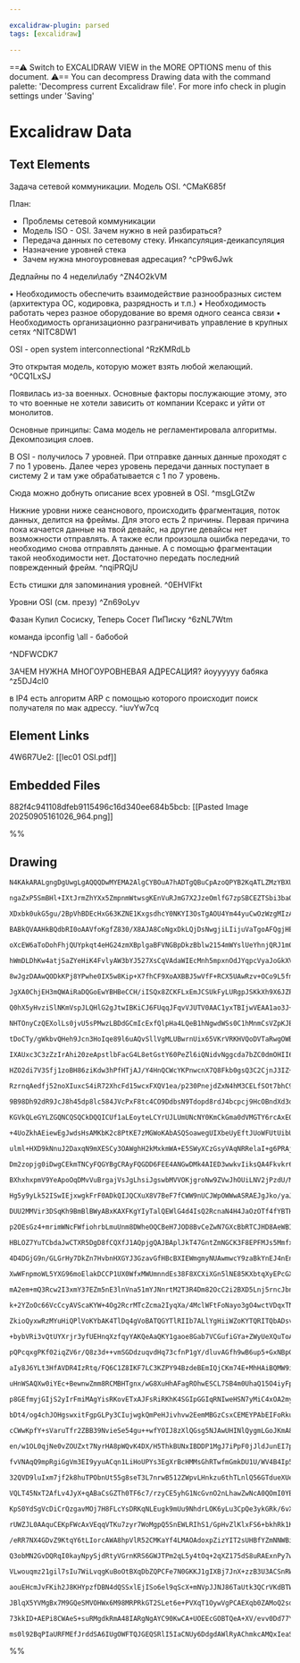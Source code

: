 ```yaml
---

excalidraw-plugin: parsed
tags: [excalidraw]

---
```

==⚠  Switch to EXCALIDRAW VIEW in the MORE OPTIONS menu of this document. ⚠== You can decompress Drawing data with the command palette: 'Decompress current Excalidraw file'. For more info check in plugin settings under 'Saving'


# Excalidraw Data

## Text Elements
Задача сетевой коммуникации. Модель OSI. ^CMaK685f

План:
- Проблемы сетевой коммуникации
- Модель ISO - OSI. Зачем нужно в ней разбираться?
- Передача данных по сетевому стеку. Инкапсуляция-деикапсуляция
- Назначение уровней стека
- Зачем нужна многоуровневая адресация? ^cP9w6Jwk

Дедлайны по 4 недели\лабу
 ^ZN4O2kVM

• Необходимость обеспечить взаимодействие
разнообразных систем (архитектура ОС,
кодировка, разрядность и т.п.)
• Необходимость работать через разное
оборудование во время одного сеанса связи
• Необходимость организационно разграничивать
управление в крупных сетях ^NITC8DW1

OSI - open system interconnectional ^RzKMRdLb

Это открытая модель, которую может взять любой желающий. ^0CQ1LxSJ

Появилась из-за военных. Основные факторы послужающие
этому, это то что военные не хотели зависить от компании
Ксеракс и уйти от монолитов. 

Основные принципы:
Сама модель не регламентировала алгоритмы. Декомпозиция
слоев. 

В OSI - получилось 7 уровней. При отправке данных данные проходят
с 7 по 1 уровень. Далее через уровень передачи данных поступает в 
систему 2 и там уже обрабатывается с 1 по 7 уровень.

Сюда можно добнуть описание всех уровней в OSI. ^msgLGtZw

Нижние уровни ниже сеанснового, происходить фрагментация, поток данных,
делится на фреймы. Для этого есть 2 причины. Первая причина пока качается
данные на твой девайс, на другие девайсы нет возможности отправлять.
А также если произошла ошибка передачи, то необходимо снова отправлять данные.
А с помощью фрагментации такой необходимости нет. Достаточно передать последний
поврежденный фрейм. ^nqiPRQjU

Есть стишки для запоминания уровней.
 ^0EHVlFkt

Уровни OSI (см. презу)
 ^Zn69oLyv

Фазан Купил Сосиску, Теперь Сосет ПиПиску ^6zNL7Wtm

команда ipconfig \all - бабобой

 ^NDFWCDK7

ЗАЧЕМ НУЖНА МНОГОУРОВНЕВАЯ АДРЕСАЦИЯ? йоуууууу бабяка
 ^z5DJ4cl0

в IP4 есть алгоритм АRP с помощью которого происходит 
поиск получателя по мак адрессу.
 ^iuvYw7cq

## Element Links
4W6R7Ue2: [[lec01 OSI.pdf]]

## Embedded Files
882f4c941108dfeb9115496c16d340ee684b5bcb: [[Pasted Image 20250905161026_964.png]]

%%
## Drawing
```compressed-json
N4KAkARALgngDgUwgLgAQQQDwMYEMA2AlgCYBOuA7hADTgQBuCpAzoQPYB2KqATLZMzYBXUtiRoIACyhQ4zZAHoFAc0JRJQgEYA6bGwC2CgF7N6hbEcK4OCtptbErHALRY8RMpWdx8Q1TdIEfARcZgRmBShcZQUebQBGAFYEmjoghH0EDihmbgBtcDBQMBKIEm4IAGEAWVwAaQA2AA5EgDNUkshYRAqoLCgO0sxuZx5EgHZtABYAThmmgAYpgGZF

ngaZxP5SmBHl+IXtJrmZhYXx5ZmpnmWtwsgKEnVuRJmG7X2JzeOmlfG7zpSBCEZTSbi3baQazKYLcBaQiDMKCkNgAawQlTY+DYpAqAGJ4ghCYTBpBNLhsKjlCihBxiJjsbiJMjrMw4LhAtlSRBWoR8PgAMqwWESQQeblIlHogDqT0k3D490RyLRCCFMBF6DF5QRNNBHHCuTQ8QRbHZ2DUu2NZwR1OEcAAksQjag8gBdBGtciZJ3cDhCfkIwh0rAV

XDxbk0ukG5gu/2BpVhBDEcHxG63KZNE1KxgsdhcY0NKYI3OsTgAOU4Ym44yuCwOzWzgMIzAAIuk+im0K0CGEEZphHSAKLBTLZF3uhFCODEXCd7jxf7jc6JZbjFrrhFEDiov0B/BbtiU5PcHv4PtKvqYAYSQDoIIAGEEALCD3wDiIPfUIBBEEArCCAIRAv4AmEEAPhBAE4QVBAC4QQDAB4QSDAGEQQBeEEADhAwPvQAxEAQhDtFQQAcEEAx8v0Abh

BABkQVAAHkBQdbRI0oAAVfoKgfZ830/X8AJA8CoNgxDkLQjDsNwgjiLIijuVaTgoAFQgjHEXgmk9MSADFcH0PkrVQAFSivKAAEEiGUAt0GCVoBhLJgoHMAgdJBfToDNbk9GyXBgyYX00HjA8lRxEFgwIWjr3op9X3fb8/yA0CIOg+CkNQ9DMJwvCiNI8jKIRXAhCgNgACVwkk6TkSEBAtycgAJYFQRvVB4m0MZCgAX22YpSnKCRsAABRmCgGgAKQ

oXcEW6aToDohFhjQUYpkqt4eHG24zmXBplgaBFVNGBpDkzBblw2154mWYslUeYhnjQRJ1m0OYknGcZ4kzP51MgSRSrBY0eHhJVoU1V7AUlVUGRxfFiSJJB+wpKko3pLE/uZcgODZDksmMpVeX5dVNURLEdUTFUZTlBUEW+9EUYG7UU11YR9UNBdTXNS0FxtJU7WnJ0Jw9RHvQQFzUDcoMQxG9BcB4SNB2IGM433PGEBPa0pku35pabUpS3zcFEk+

hWmDLDhKw4atjSaZYeHiK4FvlyAW3bYJ527XsCqVAdaWIEcMnh5mpxnOdJYqpcVyaJoGkXVXIG3XdXLFpVsWPLtUDPC9AU0ipAHwQfD7zg5AAB0XFQePAAEQQDAEYQfCv0gwBpEGYkK2PCziop49PnD4+LiIdAUSNQWuhMwh8X0L1A4JgwA2EDgwDUH/buv1ArP70AdhBc4Q8ef0Ij9AHkQAB+GvM6/LOv0Y99nzguCi8AURBUEAfhBB+C1jYM/P

8wJgzDAAwQODkKPj8YPwhe0IX5w8Kip+X7fhCF9XoAXBBJ5wVfF+RCX5UAwRzv+OCo9L5fmQqvDuXce793fJBAegBmEEAtAwCsCAL3gXqgJ8G8PzRWXlRCgvlyoQETsnNOGds55wLsXUurEwocUitxdCq84oCVQI3ZurckqoBQZBbufcB5DxHmPSe09Z7z2XqveO69N6BVQDvPeh8T7sKAhfD8V8b6oHvo/Z+r936fy/N/cxf8AEZ2ARPUBncIFQ

JgXA0ChjEH3mQWAiRaDQGoEwYBHBeCCH/iISQx8ZCKFLxEmJCSUkFyLURgpJSKkXh9X6JZPSFRDII0BLmMy7gcnWXSnAOyYlHIGlIBzLmHlSBeQ4D5OiEh6EpxUTnfOhcS5n1CuxCKXFooIT4fxBKQiW6JQomIvxkj+6D2Hh41A48p4z3vHPReK8mFqK3po5O2jj6nxYvomCCDr53wfveH+Fj/5WJsb/d+QCQFgNcWEpZXikEZ3EXMwJwTQnuMIc

Q0hX5yHvziSlNKmVspJLQHlG2gJtwIBKiCJ6FUqqJFqvVJUTV0AAC1yxTBIjwVEAA1ao3J+q9CGkqXmY13j/BXAtBoy5ziySVMteI8R3h63iD7G49ZfbrBmAiA6R1eCG20PNXlL1mVNCugsK4CIHoovKlMAOEB3rSXVfjDEEMmToAJIDEkwNKQMzpL9fV0Boaw05AU0oSNBTCiJujEmmMpQIFlIdeUaBFRfSxmqJ1FRiaCz8JIEWlMPLU1gLTdVD

NHTOnyCzQEXolLs0jvU5sPMwzLBDdGCmIcExfQlpHa4LQeB1hNgwdWSs0C1hMnmCsVZpKJBbcsJl+wgxtg7B7aO8LSh22HKOZ2ibXazktp7CYK5TjzHWIVHce5C2lHDuiSOvasl+QkIAFBBN5J2AnvQ5qApgj3iiM1OSdc4wXTlQmhFRt2Pl3fu3RR64EntTme+8F6r1yWyIk6SXLv1QEUspfAqk7qDWvKUvJCAjLciKeZfAkHmS2QRPZKITlanp

tDoCTy/gWkbvQHeh9Jcn3HoIqe89l6uAQvSllVgMLUBwrnUix65VKrVRKHVQoDVTaRwgOWB01FKhNFbNKCMfV4ADTjsNEYU1KorAWG2i4srbhssBMtS60xVrLmuLKloesRU4zQKsSqUqGgnT1i9fYYwlUsYXGqlKHAYRarxv6i1/0jVA1tiDM14NGS9GteyW1Ik+SOo1M68ULn3WerFb60oOrCZBpdSG8msYI3YajapA4saaTxpdqzVNdSsONSzR

IXAUxc3C3zZzIrAhi20zeApstlbFacG4L8etGstY60PeZl6iQNidvNggcda7bZC0dmOHII6lTTjHR7Rck7xhFnXLysDQcF3uQRUeFdp5rbrtoYAIgJUCAK/HnfeuEEKQUAoY4iecQVHy/C+BCc8h4T3vJd/iwFDH/gQl+dOKyB55wBwfT8CEvESIABT3izvvZ7iCfzQPfIAPBBACEINQdOEFHwz3wchagyzJ5ZwXo+AeN3UAIVQD+bQR9tAAEp05

HZO2di7V3Sfj1zoBH86ziKdw3hPfHTjAJ/Y4HnQCWcYKPnwcnX7Q8Fkb0gsQ3C2CjnJ3IZ+f8C8J4jI4Az07udztY5Zy90XWCpdvbQoBXeg8VlYPHohJ7ES57pxgkfce/4C6uOHmBMXR8DnBQXvva9rT0A66Zwb67Rvc73ce894i/43sfbwl9n8P2hcA8AkDkBIOPxg7/JD6HsOr4I/HqgVH6OOCY+x/+XH/PCfE/D8RcnlPqd0+18d3X+uPus4/

RzrnqAedfj52noXIuxcS4iR72XhcFd15wcxFXQV1ea/p230PnejdZxN4hM3CELfSOt7bhC9uudO5d/eN34Dpee+97738/v4k/pyskgDQGMnHX24hgy0G7WQDgyU3SZTkMlRUNqlnJMNF1IAcNvJ8Ab0JAQ89dmd69UA7sPwHsnsXs493srtE9vtft/sQF09c5gdD5s9wdUAocYc4cwIi9kc0cMcLsYFq8Vla8ScXtG8qdadl9Gd4Cw8u92dOcXt+

9B98Dh92dR9JcJ8h45dp8lc584JVcPxF8tc4CO9DdbsN9Tdopd8rdJ4bcpcj9HcOBndXd3dL9wJr8s9b8A9qMoU6NcpSB8omNkUyoFx0VMUuNsVeMphpQGgMpxgABVBAAWcTHoCQDITQZMWcTQWEaTIzV4aYNVMzfrPWX4RVdlPYM4aYdcGYHgK6ZlFYOYFJQEUVb1NSOmQEZVZwtAWYGYTTWsIsKYRIH2S4ZYBzJzOESLH6PVdzAGbkckU1MGNz

KGVkQLeGYLZGQNCQSQCkDQQICUf1aLEoyteLCYrUJLUmUNcNY0KmCkGma0dVMGTY6rcAxEOrNADYQ2WLH/atVrKoqYPaQpa4zWJtBULlP2HIg4Udd2SOBbZcLMTMBTZlQbbtVdPbemHLJmabQEAdB2IdccSEpdYMYOdAPIPIYIbAesKZbQGcVoN0N0bkZdHtUE5NNmQrY45gdwaSAoToMAE2Gk+4JNUobAIQJEAwVsOcXAbgbjSAfQYgFqFEOQTk

+4UoZkhAEiewEgJwdsHsAMKbK2c8PtKE7zMGWoKAbASQSoawegUIXbeUyEftJUoWFUtUibUY2FewhU/U/ooWQYg1VoO00kS00GIWEiDLbgVaPUskHEYgJgI0yQE0rkM0hwoUz00gb00gG0iAPEO09oD0iAAcUMpgF0nY6NNAAOe1PkLIVNElFsQgKI6SXtIUmqe4TjTNb03mDVRICANwkobjMoXjDKIwOoaoDKYgAAGU0ApQkypT8hiJbhuCaG0E

ulml+HXD9kNnuJ2DaxqN9mXESCy3OAWghH2kMxkmWA+E5SWyXCzGsyVAqNRRelaI+g6PRAjMNR6JNSdPtgjJZBhhGK5E9BCwS1FDWLdVVAWNxlfIJhWLRgiyVD1DDSq0rTNGTMyzKNKDjQhLQEnHyx9DAM22KzLLDCHAq0OIzTi1OIqhOnODuOOA6xrVQHGEuKrQbSeO1j/X5QOHXDbSBItkJN1LG3tn9NlNdAZMgFmy+IXC9kul2gVQUznSRLQs

Dm2zopjg0iDwgCEkmTNCyFQGYBgCRAyFQGDD6FEE4ANGwDMk4AIED3wwkvIiksQA4Fkvkr6H0CUuyCYHsnUs0uaXwHv3Ekf0LGf3SRA0yUvGyX/ygxg3rWKQsk8qQwqRQyqXQ1JPgogMaVw2gPEsktrmkqMrkoUrMuUssrUoQA0vzG0usNo0coY3NMcNs2NFcI4yxWbF4wWEqAAEV4hWzMABROpOyQj0ApMaUZM1xtAFg5Vxp1hjgThhU0jjReVt

BXhxhxpmV9YeApoOqDMvVuBrgajVsJgLhsiJgswbMVVOKjgroNw9ZVwJhOUiLNV2jPzdU/MJAzzAZeiDSryuihjby4Z7zEZHzvzg1jyPUVyiLliwtEtfzAR/zDigLXS9jbRwSE0oLWKeQSS4LuZELSsHQUKqtBKTj5s1VLM5yWicxHiFQls8LG0yLaZmh6iFgW0aLhsRKFS4zxtYTmLoLAR2Lx0fjzgLgRrbh0aEVESNtDwI4dTRKuhxLABaEB/E

Hg5y9yLk52ISwIEjxwgkFrF0ADkQIJQCXuX8V7BeF7fCWW9nUCJWpOWWwASRAEJgJko/yaJ+bBakCfwRaxaFb64paOdRcYJ5arslafwVa1aNa2Jtb7w9aDajbk0EkcrroqoZgRrBVmgeAWgBtUlsgX9XK393KIN/LP9vKMbSBfKENE6bJAqgDgqalQrTQIqoCYD0ABahaLas5RbIkJaiJbaZaHaFbnbXbiJ1bNbUBPbvbDbuRUoaNoU7Cgy2aDQn

DUU2MMVir3DSqKh9BmBlBWyABxKAXFKgYIyTalQEWlG4d4IsQ2RcnaN4H4JaOzOTf4fYBTHIk6NVVTUoYol4E6SVK6FWOVY4BYBoHc8ogq3gd0t6RzI84608gGY1LzK06606pqgLe67/HkJ6r658n6uLeY9616p81YmByAP6wC7Yi0FMiqMCyACC0Gliz0SGjm7FErPmeq9YvNVLAtMKpGyOXaZoS4RYZrTG2tH2HG0i7rOcs4P2RTEmkbIk/tSm

p2OEsGz4+mrimWNcFWfiohrbLmuUnm8DWheOQCBeH7JOD8BvCeZwN7GXcBbRTCJHD8AeWBIuSBQAERB7wqDRdiNrt8I+4vb9ahdABZEEFtgjxxccHjNpfDNqAj0dMZHlQHOz/HwnJzex+2zyNxdvCiPily10ACwQb8ceMCD8MnKBYCH8cnDnBWgeEJwW/8TCdOdOQx4xveSBF3BCOCNCI+IuRhFHe8SCDBMZYiOBZZL8LBJOSCcBDJmBe8JOEhfC

HBLOZ7YuTCbdaJwCTXR5DgD8fCQXfJ1AQpjgQAJBAplJkT47GntZmNGCK3F8EPFMJs5MmfxT8q9IEtEQdzmymc59dVb04UnxgD14hdn/xwFCJRnemvxIFBDnnXnj4dlXxydzmdFw9nd7xlbh47mc9C5TkeBUnOcJE+5IEM9c51ki4IlfxF5PwKoD0HmwlXntBFmUdZbnx67pEJdc4e4jcj4wcpdIF/xvxD43l4Fh424dKlGVG1H7xtmEItGdHfHd

4D4DGjG9n/GLGrHy7DkZn7HvbnHXGYJ3GzavGfHBcBXIEWmgmyNUAwmwcY9zaBkYnEJ4nEnLGUnycYJ0mjnsnAJcn8ECmOAinhWTGrmKmqman046mGnraBEWmN52n6munK9en3xenBnhmi5RnEEoIT5Jn/47nZmAI7X04VmYrDkNmEItniJcWAVDbM4hnzaTmwIzn9kLni2rnAIbmfw7mdndEnm8W4I3nUBN0Pmvm1E+c63iIHsN5GJAXi3gXDFQ

XwWFnpmoWL5YXG96moElakDCCP1UX0WfxMWUmnndEs38F8XCXiXGn5lNE85KXbtqXyEPcGXnmlkWWkp7Lf0n8o7AMXLQN38M78lYNTJ4MP9M7KkHIQqoaGkmk8N2XVH02uXNHtH3x+X9GS9HXSnUAxWZabGpXe4HHcCOAPG3HUAPGKdB5vGFkVXIP1WOdNXtWInbsomo3Yn04En14TXUnzWMm9WrscnntbWh2HWSn/HynKmEJqnan6nGn64AnfWO

mA2em+mQ3Rcw2I3xmY37EZm5nE3lnVna51mYJNnrtM2T3R4Dm82OcC2i2BXD5Lnj5rncJbnpnq3B5a2YF8XG3m2+9W2fn62/mu2AW9ldPJWEcYnB3IXwcYW4WJ3EXp22c52wWF3iEl2cW7O3mN2SWnayXd2YIqWaWj2vxGXs2ZFWWsqe7uBGMw5io37h7qyigPCKgBQFg2BlhKhJBcVMA6gFgKq6gYBiBmhOoAANJoPwjkpeioQgfQaITzVe1qgc

k+2YZoOc66VcCcyAVScaKYW+4Og2RcrMTcZcma2IyqXa/4MclWFtFoNayo3gO4wctVDqxTNMKb8bjVL+5zH+m6kB4YsBy6wB81a7q1W7oLB88YqBpBjGP1KLeB46xBn8r70oVByhiqdB3YrB7Le0SC/BmCtNGRhC0MUrOoeGkHxGpMWh+YHqhTVmtWEihcNMNhrrZtCa1bFYHH02LtWikE+iqEwRybPLWmt2MRxbKihaYm7L+dKhzmnbeR8mpEOc

ZkioQyxwRzMYuHiQPlVoKYbAK4TlDq4gVoBATQGYTlRIIb7ALlYgHiiWZoKYTQRITQbADsvGCk/IIU2k+IeklDfkjbfL2snFBgZgAAR1bLqAdBntbIqqKmUFwHLFbGqAWCgA4DgAAE1yUOuJBAgNLDrey6UPg5yNgzMxq1fw796jMmg4gJqVYGhn6z7NhrppqxVxoaixgFMCjw7NgJgduh6BvjhZgxgpvFNrhDzLvvvOjgHIyEAFMdoxMAHLzHuO

+bybVRi3vQtUYXrjr3yfUEHnqXzfqyYAKQeAaQKY1gaoe8Gab7VCGufiGYa+ZWyUeXQuToAuyjNizxZ5sE+9Z8/yfiKNYFxZ0U7OtnjrQuV6w6Hb+zZgTubyboSmKGfhSTPebOI2SJnA+q/dASjVggAElqeYQO3oVwkAcAnehAFqBlAqoAArPwg1WXo9kWqo0fslVFWBP19YbaZYETX+Bp9UAeRI4LMFZTB1jg64cYIXxKLMo2MSQBouNHrD9YX6

pQPcqxgPKf02iqZV6r/Q8z3d++vmSGDdzuqvdHq73cfnP1gY/dluvAGfh9wB6up5+GxNBpGhX5A0wS6/AAZABTSwV4epsEhhqnD5/khYqFKAejwVDZFj61wW/i1n0jNBwBuPZ/njVrRbVVenKXhmTX7B09h0IjGbEAO+JcVfgzRU4NIx36yMeeUcfhrzV0qAIEI/caXG8nJyIQp234FXMYxCSAQ8cLuQCGDg7wvYzG48LBJ0zgic534RQu2mBGc7

aIy8J6YLt3HfAVDR4IzRtq/FQ6C1Z8IKF7LC3KZPY94BzdeBEmIQjCKm74E+MhHAiBQMW9ifToEmTxsQ8IESL7HjkCTRIYIWCaXBsPvBfYS4cCF2kBAnjRdw8RzE5q/DngEsOAgABBAKcljKdiChCYGcShE8QCIAAkQPpj8IQi5x5hnbdRE9jxxm04Eq+K7J+GMbvgtOxhVWsREub3CnhKTE+Fdl1qER5aFQ+8FUK6bDJnhEEUCBCO4Jr4shv4UZ

uHnWSAQXw0iYEc+BewnwZmm8RCMBHTgnx/wG8XuHhAFagROhwESCL7SB4m0UhaQ15O4iyFpDIEuQuQvkJwRFCc4pQi7OUMqHVDah/8eoYLUaFAsWhZGNoYEj5HdDN0vQjxgMNJzDChmow8NmvCziTCDOh+GYYcnmHIQ3wSw9OCsPfBrDQIhwrYe0M0Ri59hZzQhMcJHhnCJmlwwxNcPhF3D04TwznGBFeEzNycxQnlj8L+HfCARQI/5qCPQ4jxIR

p8GEfmyjGIjS2yIrFmiMAgYisRKovETxAJFsRiRKhK4SGIpGGIqRNIweHSN7yMiC4xOA2myPwScjuRe8XkRvH5GCjjB/tejP+mvYx0728dbSA+y/xPtU6L7DOuUnfZoZc6X7bDAXVspF0IAqQ9IZAkyHdxJRshR1gUPlElCPwZQ4iNiNxE1CKEGowCFqN7Y6jcmmLfUaOMNHGj+hg8QYcRHNH2ixh1o20dMMCRzD3wzooLovDdGltfRnozREGI/D

bDt4/og4chJOHgswxitFgpGLPy3CIujwgkQmPeHJivhvw2EemMBGzCsxCEMEYPAbEIFoRkuQsQRIRFNDTGpY1EVBArGYioO1Yx8bWLjH1j28CBCMc2MbaUjBa7YhzuogZG2NmRfYjgOyMHF+MRxXQ8cRqkhTZV6MWXfusxnWqFV2MYAEsgV3HoSAFgQ4IqCSnwDyRUQ4DSlMyBXpDARgcqaYACQuCNFmU3FSgYsEmCEUNgKRDYAtBuDMDwQ9YI4D

cCWwKpfY+sVaruTfr2ZBB39NvieSe54gu++wfYOIJ8zXlQGsg5NJAwUHINlQygmLGoJKmA8UGC/f6mD0wZZY1+jMDfuDRMHi8ji1DYMHvw1QtRD+Zgmhm1hbStozMTAp/vhVSIPESKRPTihXyWxTRRpzYSnqTVgG/9ghwjGHozzmwRDFspwbCncViEdTuegQ+cRUEACoIKTgjHfCwIgLXoW9jREzDEIxCJlobS/TG1qE4lc6S9kunXTNEt0q5FBA

en/w1OL0qjNe0vZOUZxt7NyrHA8pWQvK4DX/H5ThkBUNxIBDDP1MgJ7iPpF0jJldJunEI7pAM0BI9OBn3DO6OkjLoGXJqIpB6rGIqqZJKqNReMDQIwOWFbLjBpQUAfQNgO7LgNaUlFD4KsE2ALBw6Isq6Gd1Uh6xDgV0JlGryWrSpwpRmaWB8BV6EVFy4dNMGBj4EKh1Uh1YQVdw76ZTu+OUi8nlKe5D87y4DB1P9wn5pS3qKgj6v6htmKCap2gp

fvVNAqQ9mpRgiGgVm3EI9yyuACqn1LiHoUPYs3EgXrBcHMMsGhRTwfmGmkDU1U/WV4B4Ip5DY+GNPARoxSpo+y6awAnaWAN+AX1A47NUOUJTkaJCs5yQ2hIABIQSeMnFQBxNnc6bVACjmuxg5r4eOQAEQgX4TtsRHbnBRM4CEeOJ3JghssKg9ct7HBCbktz8IbcjuR+C7moBe5/cheUPNHmjyl548gDODIqhxyJx0dKGXHRhkJ1kZSdBGc+z/zny

32QVD9luIxm7jf2k8huTPObnUt55g8seT3L7nrwB512ZWpvLHnkzu6thTLnlQ56GTdueXUejWQQF4oOAGwNgK2RgD0AeZzk3AX11Gh+xBZGYeor7C+Ds81MU5ZIHOWL7HBbgNwE6IrN4BjAEgDDZ+k/SJpTBmgJcoEEZNKIt8jqds0QeeT75mzB+BUkfnILH7hZqpZUt8r9ztnOzSpwPF0MvwwaeympuWeEsYO36HTd+iPPmAKBDkaKi04cnvmcD

VQLT45NxT2AfLv4JyX+qABaCsGZTh0TF6c7/rzyCE5yhG1NcGvnO2nLhawZwNcA0QOmI0YBP/fbBUEADEIOKNWYQ4PwAogzgPhggt4J5EgCJXs3JySVolsSl3PEsSW7ycqAgv2kfOAxzjT5C4m+Y+x8qrib564u+ZuNAKPyf2UVXSiktgRpL9KGSzCFkongJLXpgILujYRyr6SESA9XLvTLMn29eMfveSNKEqCtg6g4wdBU1RcmQA16mYA7o0WDo

KpS0YdSgVcDiCrQzgavMOj7H8FLcYsDRKqNLEugk9mUu9NhdrLOK6yLu3CpQe3ykGRk/6vXR0gIreUWy7uo/GReIp1RT9VBf3WfrItqk6D0segiHsouh6b81Ffs/qV1K0UapqIuitHhhRWAtoQ640NhpxTO6uDE5qATYCwrmB3FHFZQJaZnIUZ/9c5qiiAF4s4qTo1g2RTlGnOgFly9FS6YSitNCUSBwoycEloQDgD2ReQygBZqnAID4BJkKLdnJ

rUWZJL0AAquCEKpFWcAxVEqqVTKu7zyr7WoMgpQ5SnEWLRIhS1/GpHvZlKlxFS6+bkhRk1K0Zedb9pFX3HKrVVoqkEJqv5Daq5VIEBVelzAVUz8qHCmBQzLHpMyKgRgRIK2E6jS98ACwBZYo25ArLJgjYDPqtDZX1ELFoFTlJKn1gXAuUiwX2GwqvrHQkgZ0AolcAz7XBeUdypKY8qEGoBtUrmDKR8tykDFzZQih6kVPkFiLNBLy7GA7Mqm9rksi

/eRR7NX4GDvZ9KtqY6tLIorcAWA8hpVlR52CMKaYf4LMAOAdoxpZizYIT2sUHBfYZmNNWBi/5U8QlDFQdO4rznhCmVvxM4OWgUxrZOVQSnlRepKX0QHhgAchBTpWEY7GEsABoIIAieFYRAESOQAMggSOMJYAAIQJHEs0ASnSlmDwwAPQgqAB4Zumg2nSUcDwwAGQgt8ZDUvFQDARcEMEUjaRtQCyqF4nyRVRAFvDfrf1/6oDSBrA2QaYNcGhDUht

Q3obMN2GvDQRqI0kayNpySjdRtyVGrnKRS6GWJTPm2qL5y4tOq+2qXZ175dS8uRAExnPy7w9Gv9YAkA3AbsILGqDbBvg2IaUNaGjDVhtw34bCNxGoTeRpE0+J9VpQPpbpN7rUycuwa0ZYzJ4ydchA9AEPhQHGDYAneCa5qlgr7IsLJUi4XIrymli59K0oFZWRrNWhZgOq9YIsDQpYXTdtojRfWHOU2DbrX6HCj+r0qeWpl2qAqbihMGNgMD/gbCn

VLwouqmz21gil7sIu7WiLvqgKuBoOtBXqDbZQPCFe7N0GKKJ1gIXBj7JnX+zzB3U3ACSnRWrr5s0U4gTyjxW3ECVjxIlddHrDloVen/KlcdNp5uL6e9KxlcaC9hrBVoa4dletjU3BKXFJ0iQMPAdAtQj0AE/pqGx/ASIHhGUFqGWN4mVj2IMtAoR8MVFY4Xa/YzuamyU7rICIUwweA00aHAoPwz8MmbqGFG0Jntr21AO9pE5DMvtaG37f9vRH8Tp

aouEHcmJvFKih2J8KHYpzfDBN4dQSSxlEjISo6el9qScX+mNVpJJNJ86TaUtk3QCrVKdBTWuMAKAhgCn7epc6vEpY63tpOPHcM0J1/aeJJO+WmTpziz5KdZQmndeMaH07YdvQ3RIjtZ0gp2dTmqEBTIDW5U+6QyqBUPVGXgAk0GqOAHACFDuxBSGkB6JkDyTrVtgDAQgAgAoAAAhK6gPzeVRloy9pAPUyVIC2oHQplIUO6ka3/1GSIgBPaZTD0Pd

JBlqX5YVMgBx7M9GQeSMVOHWx6M98MRPRkGT2SLet6e+PVXqT1OywVgPCAEXqb0ZAMoQ2sdYUHb2V7sg1e/QEmVG36CG9xe/QPJF51mr1I/exvYPtMpT6H84mvvR3oX0ZAaEr7cpavoH1QAh9Hu1OlpHj1sAKAD0XAP7Ln0T6hwdII/SiFP0hBeMHIO/YMEv2d79At+k/dRFP7oAwYL+tfXvsX1sxu9moNCoiGwAoh+QTXWaqcAO7F8RZ80TMBlr

73kkID+AEPi8CWAeS+suRMgdkRmA48IARgNgAYC90KwCA+UOEEcGOBTQeA+XV/evv0Dd77YhxCAL/oD3UgSAe8/JTg0aTEAhQCACpPzogAcHiA1QNgN6Wv24A8yvKvvSIZtK1kQ9WIXjKQGUDkgIcBsJgeKk0MaG8chwRIDTm5BZRlAAYDkBUBUNqH+UeOSw7wDIG6GhqBhug//tr3ogXSNlUWIul9mZAsoIYRpKLzQC1lMy0h8BXbsL1EBBDtu8

ms0l92BqPIaURFMEfJrddSA6IUgOWFTQJGEQSRlI5IaCNUy6DdgdAWlRyAChmkcAMQxIeaS5Gq5olDVOlUYDURiDdlfw5eG/0nE0SNlOyMyXSj6Av9jVV9ZXNGzEkDAAodIOlTMWDGl0oQbSHUYQANGsQtvDjOABLIQNggR/IsjVCAA=
```
%%